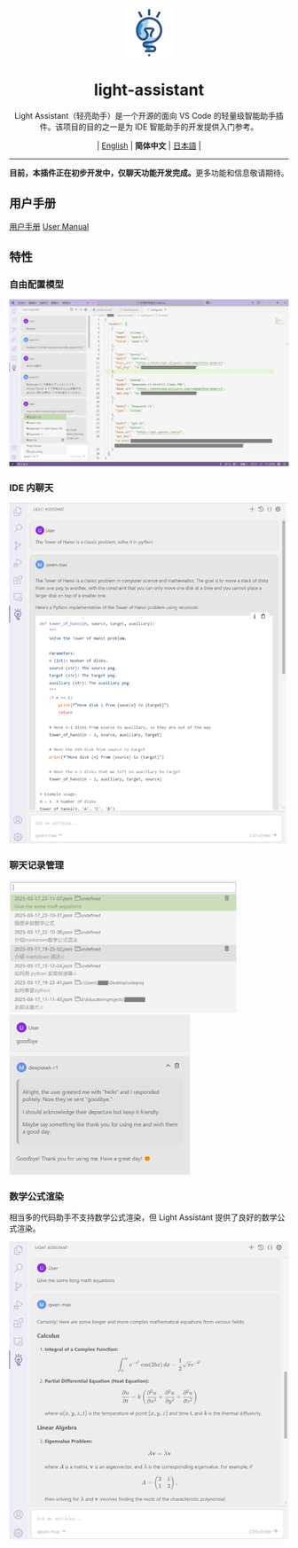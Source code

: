 <div align="center" >
    <img src="../assets/icon/light-assistant.png"  width="90px" height="90px"/>
    <h1 align="center">light-assistant</h1>
    <p>Light Assistant（轻亮助手）是一个开源的面向 VS Code 的轻量级智能助手插件。该项目的目的之一是为 IDE 智能助手的开发提供入门参考。</p>
    <p>
        | <a href="https://github.com/HiMeditator/light-assistant/blob/main/README.md">English</a> | <b>简体中文</b> | <a href="https://github.com/HiMeditator/light-assistant/blob/main/docs/README_ja.md">日本語</a> |
    </p>
</div>

<hr>

<div align="center" >
    <p><b>目前，本插件正在初步开发中，仅聊天功能开发完成。</b>更多功能和信息敬请期待。</p>
</div>

## 用户手册

[用户手册](user-manual_zh_cn.md)
[User Manual](user-manual.md)

## 特性

### 自由配置模型

<img src="img/media/01.png" />

### IDE 内聊天

<img src="img/media/02.png" style="zoom:60%;" />

### 聊天记录管理

<img src="img/media/03.png" style="zoom:40%;" />
<img src="img/media/05.png" style="zoom:50%;" />

### 数学公式渲染

相当多的代码助手不支持数学公式渲染，但 Light Assistant 提供了良好的数学公式渲染。

<img src="img/media/04.png" style="zoom:80%;" />